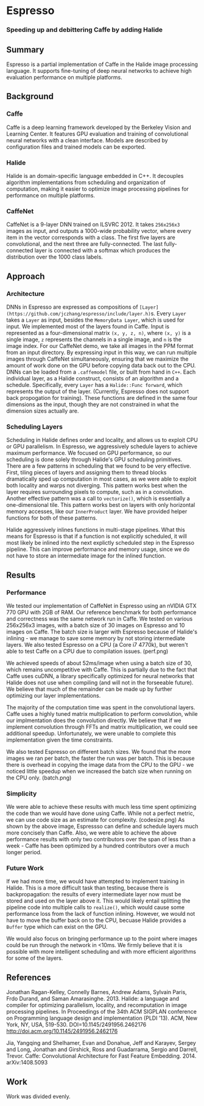 # Espresso
### Speeding up and debittering Caffe by adding Halide

## Summary
Espresso is a partial implementation of Caffe in the Halide image processing language. It supports fine-tuning of deep neural networks to achieve high evaluation performance on multiple platforms.

## Background

### Caffe
Caffe is a deep learning framework developed by the Berkeley Vision and Learning Center. It features GPU evaluation and training of convolutional neural networks with a clean interface. Models are described by configuration files and trained models can be exported.

### Halide
Halide is an domain-specific language embedded in C++. It decouples algorithm implementations from scheduling and organization of computation, making it easier to optimize image processing pipelines for performance on multiple platforms.

### CaffeNet
CaffeNet is a 9-layer DNN trained on ILSVRC 2012. It takes `256x256x3` images as input, and outputs a 1000-wide probability vector, where every item in the vector corresponds with a class. The first five layers are convolutional, and the next three are fully-connected. The last fully-connected layer is connected with a softmax which produces the distribution over the 1000 class labels.

## Approach

### Architecture
DNNs in Espresso are expressed as compositions of `[Layer](https://github.com/jczhang/espresso/include/layer.h)`s. Every `Layer` takes a `Layer` as input, besides the `MemoryData Layer`, which is used for input. We implemented most of the layers found in Caffe. Input is represented as a four-dimensional matrix `(x, y, z, n)`, where `(x, y)` is a single image, `z` represents the channels in a single image, and `n` is the image index. For our CaffeNet demo, we take all images in the PPM format from an input directory. By expressing input in this way, we can run multiple images through CaffeNet simultaneously, ensuring that we maximize the amount of work done on the GPU before copying data back out to the CPU. DNNs can be loaded from a `.caffemodel` file, or built from hand in `C++`. Each individual layer, as a Halide construct, consists of an algorithm and a schedule. Specifically, every `Layer` has a `Halide::Func forward`, which represents the output of the layer. (Currently, Espresso does not support back propogation for training). These functions are defined in the same four dimensions as the input, though they are not constrained in what the dimension sizes actually are.

### Scheduling Layers
Scheduling in Halide defines order and locality, and allows us to exploit CPU or GPU parallelism. In Espresso, we aggressively schedule layers to achieve maximum performance. We focused on GPU performance, so our scheduling is done solely through Halide's GPU scheduling primitives. There are a few patterns in scheduling that we found to be very effective. First, tiling pieces of layers and assigning them to thread blocks dramatically sped up computation in most cases, as we were able to exploit both locality and warps not diverging. This pattern works best when the layer requires surrounding pixels to compute, such as in a convolution. Another effective pattern was a call to `vectorize()`, which is essentially a one-dimensional tile. This pattern works best on layers with only horizontal memory accesses, like our `InnerProduct` layer. We have provided helper functions for both of these patterns.

Halide aggressively inlines functions in multi-stage pipelines. What this means for Espresso is that if a function is not explicitly scheduled, it will most likely be inlined into the next explictly scheduled step in the Espresso pipeline. This can improve performance and memory usage, since we do not have to store an intermediate image for the inlined function.

## Results

### Performance
We tested our implementation of CaffeNet in Espresso using an nVIDIA GTX 770 GPU with 2GB of RAM. Our reference benchmark for both performance and correctness was the same network run in Caffe. We tested on various 256x256x3 images, with a batch size of 30 images on Espresso and 10 images on Caffe. The batch size is larger with Espresso because of Halide's inlining - we manage to save some memory by not storing intermediate layers. We also tested Espresso on a CPU (a Core i7 4770k), but weren't able to test Caffe on a CPU due to compilation issues. (perf.png)

We achieved speeds of about 52ms/image when using a batch size of 30, which remains uncompetitive with Caffe. This is partially due to the fact that Caffe uses cuDNN, a library specifically optimized for neural networks that Halide does not use when compiling (and will not in the forseeable future). We believe that much of the remainder can be made up by further optimizing our layer implementations.

The majority of the computation time was spent in the convolutional layers. Caffe uses a highly tuned matrix multiplication to perform convolution, while our implmentation does the convolution directly. We believe that if we implement convolution through FFTs and matrix multiplication, we could see additional speedup. Unfortunately, we were unable to complete this implementation given the time constraints.

We also tested Espresso on different batch sizes. We found that the more images we ran per batch, the faster the run was per batch. This is because there is overhead in copying the image data from the CPU to the GPU - we noticed little speedup when we increased the batch size when running on the CPU only. (batch.png)

### Simplicity
We were able to achieve these results with much less time spent optimizing the code than we would have done using Caffe. While not a perfect metric, we can use code size as an estimate for complexity. (codesize.png) As shown by the above image, Espressso can define and schedule layers much more concisely than Caffe. Also, we were able to achieve the above performance results with only two contributors over the span of less than a week - Caffe has been optimized by a hundred contributors over a much longer period.

### Future Work
If we had more time, we would have attempted to implement training in Halide. This is a more difficult task than testing, because there is backpropagation: the results of every intermediate layer now must be stored and used on the layer above it. This would likely entail splitting the pipeline code into multiple calls to `realize()`, which would cause some performance loss from the lack of function inlining. However, we would not have to move the buffer back on to the CPU, becuase Halide provides a `Buffer` type which can exist on the GPU.

We would also focus on bringing performance up to the point where images could be run through the network in <10ms. We firmly believe that it is possible with more intelligent scheduling and with more efficient algorithms for some of the layers.

## References

Jonathan Ragan-Kelley, Connelly Barnes, Andrew Adams, Sylvain Paris, Frdo Durand, and Saman Amarasinghe. 2013. Halide: a language and compiler for optimizing parallelism, locality, and recomputation in image processing pipelines. In Proceedings of the 34th ACM SIGPLAN conference on Programming language design and implementation (PLDI ’13). ACM, New York, NY, USA, 519-530. DOI=10.1145/2491956.2462176 http://doi.acm.org/10.1145/2491956.2462176


Jia, Yangqing and Shelhamer, Evan and Donahue, Jeff and Karayev, Sergey and Long, Jonathan and Girshick, Ross and Guadarrama, Sergio and Darrell, Trevor. Caffe: Convolutional Architecture for Fast Feature Embedding. 2014. arXiv:1408.5093

## Work
Work was divided evenly.
